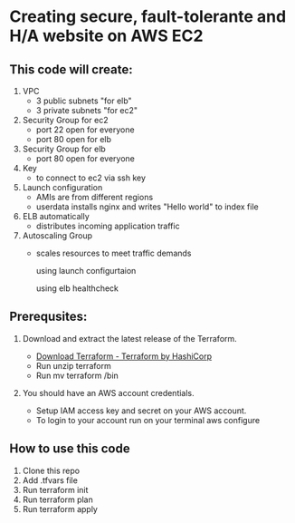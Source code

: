 # Creating secure, fault-tolerante and H/A website on AWS EC2
## This code will create:
1. VPC 
   - 3 public subnets "for elb"
   - 3 private subnets "for ec2"
2. Security Group for ec2
   - port 22 open for everyone 
   - port 80 open for elb 
3. Security Group for elb
   - port 80 open for everyone 
4. Key 
   - to connect to ec2 via ssh key
5. Launch configuration
   - AMIs are from different regions 
   - userdata installs nginx and writes "Hello world" to index file
6. ELB automatically 
   - distributes incoming application traffic 
7. Autoscaling Group
   - scales resources to meet traffic demands 

     using launch configurtaion

     using elb healthcheck 

   
## Prerequsites: 
 
1. Download and extract the  latest release of the Terraform. 
   -  [Download Terraform - Terraform by HashiCorp](https://www.terraform.io/downloads.html)
   -  Run unzip terraform
   -  Run mv terraform /bin

2. You should have an AWS account credentials. 
   -  Setup IAM access key and secret on your AWS account.
   -  To login to your account run on your terminal aws configure

## How to use this code 

1. Clone this repo
2. Add .tfvars file
3. Run terraform init
4. Run terraform plan
5. Run terraform apply
